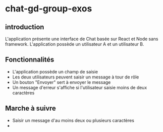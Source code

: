 # chat-gd-group-exos
## introduction
L'application présente une interface de Chat basée sur React et Node sans framework.
L'application possède un utilisateur A et un utilisateur B.
## Fonctionnalités
- L'application possède un champ de saisie
- Les deux utilisateurs peuvent saisir un message à tour de rôle
- Un bouton "Envoyer" sert à envoyer le message
- Un message d'erreur s'affiche si l'utilisateur saisie moins de deux caractères
## Marche à suivre
- Saisir un message d'au moins deux ou plusieurs caractères
- 

